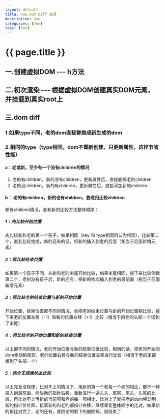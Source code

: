 ```yaml
---
layout: default
title: Vue DOM Diff 原理
description: Vue
categories: [Vue]
tags: [Vue]
---
```

# {{ page.title }}

## 一.创建虚拟DOM --- h方法

## 二.初次渲染 --- 根据虚拟DOM创建真实DOM元素，并挂载到真实root上

## 三.dom diff

### 1.如果type不同，老的dom直接替换成新生成的dom

### 2.相同的type（type相同，dom不重新创建，只更新属性，这样节省性能）

#### a：老或新，至少有一个没有children的情况

1. 老的有children，新的没有children，更新属性后，直接删掉老的children
2. 老的没children，新的有children，更新属性后，直接添加新的children


#### b： 老的有children，新的也有children，要递归比较children

都有children情况，老和新的比较方法整体顺序：

##### 1：先比较开始位置

先比较新和老的第一个孩子，如果相同（key 和 type相同则认为相同），比较第二个，直到比较完成，新的还有的话，把新的插入到老的后面（相当于后面新增元素）

##### 2：再比较结束位置

如果第一个孩子不同，从新和老的末尾开始比较，如果末尾相同，接下来比较倒数第二个，老的没有孩子后，新的还有，把新的依次插入到老的最前面（相当于前面新增元素）

##### 3：再比较老的结束位置与新的开始位置

开始位置，结束位置都不同的情况，会把老的结束位置与新的开始位置相比较，接下来老的位置左移（-1）和新的位置右移（+1）比较（相当于把老的头部一个诺到了末尾）

##### 4：再比较老的开始位置和新的结束位置

以上都不同的情况，老的开始位置与新的结束位置比较，相同的话，把老的开始的dom移动到尾部，老的位置右移与新的结束位置左移进行比较（相当于老的尾部挪到了头部一个）

##### 5：完全无规律状态比较

以上完全没规律，比对不上的情况下，用新的第一个和每一个老的相比，都不一样插入到最前面，然后新的指针右移，重新进行一遍头头、尾尾、尾头、头尾的比较，再比对不上再新的当前项和老的每一项相比，比对上了就把老的dom移动到新的指针位位置，接着新的和老的都指针右移，继续重复整体顺序的比对，如果新的都比对完了，老的还有，就把老的剩下的删除掉，就结束了



